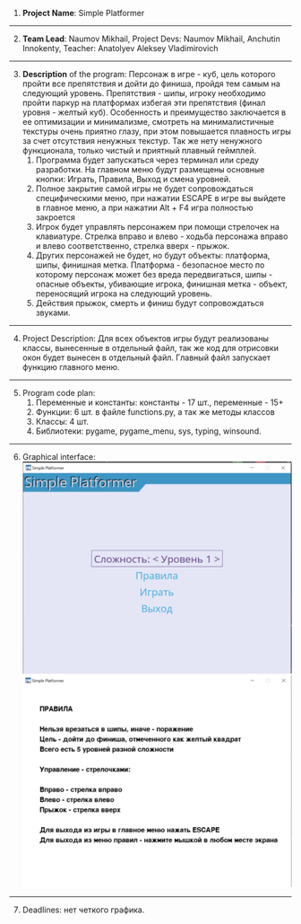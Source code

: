 1. **Project Name**: Simple Platformer

---

2. **Team Lead**: Naumov Mikhail, Project Devs: Naumov Mikhail, Anchutin Innokenty, Teacher: Anatolyev Aleksey
   Vladimirovich

---

3. **Description** of the program: Персонаж в игре - куб, цель которого пройти все препятствия и дойти до финиша,
   пройдя
   тем самым на следующий уровень. Препятствия - шипы, игроку необходимо пройти паркур на
   платформах избегая эти препятствия (финал уровня - желтый куб). Особенность и преимущество заключается в ее
   оптимизации и минимализме, смотреть на минималистичные текстуры очень приятно глазу, при этом повышается плавность
   игры за счет отсутствия ненужных текстур. Так же нету ненужного функционала, только чистый и приятный плавный
   геймплей.
    1. Программа будет запускаться через терминал или среду разработки. На главном меню будут размещены
       основные кнопки: Играть, Правила, Выход и смена уровней.
    2. Полное закрытие самой игры не будет сопровождаться специфическими меню, при нажатии ESCAPE в игре вы выйдете в
       главное меню, а при нажатии Alt + F4 игра полностью закроется
    3. Игрок будет управлять персонажем при помощи стрелочек на клавиатуре. Стрелка вправо и влево - ходьба персонажа
       вправо и влево соответственно, стрелка вверх - прыжок.
    4. Других персонажей не будет, но будут объекты: платформа, шипы, финишная метка. Платформа - безопасное место
       по которому персонаж может без вреда передвигаться, шипы - опасные объекты, убивающие игрока, финишная
       метка - объект, переносящий игрока на следующий уровень.
    5. Действия прыжок, смерть и финиш будут сопровождаться звуками.

---

4. Project Description: Для всех объектов игры будут реализованы классы, вынесенные в отдельный файл, так же код для
   отрисовки окон будет вынесен в отдельный файл. Главный файл запускает функцию главного меню.

---

5. Program code plan:
    1. Переменные и константы: константы - 17 шт., переменные - 15+
    2. Функции: 6 шт. в файле functions.py, а так же методы классов
    3. Классы: 4 шт.
    4. Библиотеки: pygame, pygame_menu, sys, typing, winsound.

---

6. Graphical interface: ![img.png](img.png)![img_1.png](img_1.png)

---

7. Deadlines: нет четкого графика.
